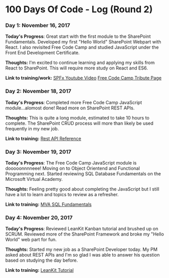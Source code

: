 # 100 Days Of Code - Log (Round 2)

### Day 1: November 16, 2017

**Today's Progress**: Great start with the first module to the SharePoint Fundamentals.  Developed my first "Hello World" SharePoint Webpart with React.  I also revisited Free Code Camp and studied JavaScript under the Front End Development Certificate.

**Thoughts:** I'm excited to continue learning and applying my skills from React to SharePoint.  This will require more study on React and ES6. 

**Link to training/work:** [SPFx Youtube Video](https://www.youtube.com/watch?v=N1Z5XDLZ0J8&feature=youtu.be)
[Free Code Camp Tribute Page](https://codepen.io/MoHampton/full/GMVWLy)

### Day 2: November 18, 2017

**Today's Progress**: Completed more Free Code Camp JavaScript module...alomost done! Read more on SharePoint REST APIs.

**Thoughts:** This is quite a long module, estimated to take 10 hours to complete.  The SharePoint CRUD process will more than likely be used frequently in my new job.

**Link to training:** [Rest API Reference](https://msdn.microsoft.com/en-us/library/office/jj860569.aspx)

### Day 3: November 19, 2017

**Today's Progress**: The Free Code Camp JavaScript module is dooooonnnneee!  Moving on to Object Orientend and Functional Programming next. Started reviewing SQL Database Fundamentals on the Microsoft Virtual Academy.

**Thoughts:** Feeling pretty good about completing the JavaScript but I still have a lot to learn and topics to review as a refresher.

**Link to training:** [MVA SQL Fundamentals](https://mva.microsoft.com/en-US/training-courses/sql-database-fundamentals-16944?l=w7qq6nAID_6805121157)

### Day 4: November 20, 2017

**Today's Progress**: Reviewed LeanKit Kanban tutorial and brushed up on SCRUM. Reviewed more of the SharePoint Framework and broke my "Hello World" web part for fun. 

**Thoughts:** Started my new job as a SharePoint Developer today.  My PM asked about REST APIs and I'm so glad I was able to answer his question based on studying the day before. 

**Link to training:** [LeanKit Tutorial](https://support.leankit.com/hc/en-us/articles/204413443-Lesson-1-How-LeanKit-Works-The-Concept)

<!--### Day 0: February 30, 2016 (Example 2)
##### (delete me or comment me out)

**Today's Progress**: Fixed CSS, worked on canvas functionality for the app.

**Thoughts**: I really struggled with CSS, but, overall, I feel like I am slowly getting better at it. Canvas is still new for me, but I managed to figure out some basic functionality.

**Link(s) to work**: [Calculator App](http://www.example.com)


### Day 1: June 27, Monday

**Today's Progress**: I've gone through many exercises on FreeCodeCamp.

**Thoughts** I've recently started coding, and it's a great feeling when I finally solve an algorithm challenge after a lot of attempts and hours spent.

**Link(s) to work**
1. [Find the Longest Word in a String](https://www.freecodecamp.com/challenges/find-the-longest-word-in-a-string)
2. [Title Case a Sentence](https://www.freecodecamp.com/challenges/title-case-a-sentence)-->
